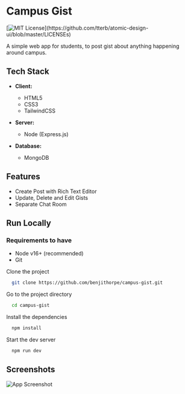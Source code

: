 # Campus Gist

[![MIT License](https://img.shields.io/apm/l/atomic-design-ui.svg?)](https://github.com/tterb/atomic-design-ui/blob/master/LICENSEs)

A simple web app for students, to post gist about anything happening around campus.

## Tech Stack

- **Client:**

  - HTML5
  - CSS3
  - TailwindCSS

- **Server:**

  - Node (Express.js)

- **Database:**
  - MongoDB

## Features

- Create Post with Rich Text Editor
- Update, Delete and Edit Gists
- Separate Chat Room

## Run Locally

### Requirements to have

- Node v16+ (recommended)
- Git

Clone the project

```bash
  git clone https://github.com/benjithorpe/campus-gist.git
```

Go to the project directory

```bash
  cd campus-gist
```

Install the dependencies

```bash
  npm install
```

Start the dev server

```bash
  npm run dev
```

## Screenshots

![App Screenshot](./campus-gist-screenshot.png)
